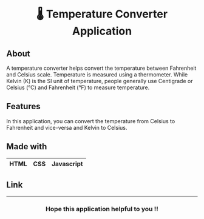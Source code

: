 <h1 align="center">🌡️ Temperature Converter Application</h1>

## About
A temperature converter helps convert the temperature between Fahrenheit and Celsius scale. Temperature is measured using a thermometer. While Kelvin (K) is the SI unit of 
temperature, people generally use Centigrade or Celsius (°C) and Fahrenheit (°F) to measure temperature.

## Features
In this application, you can convert the temperature from Celsius to Fahrenheit and vice-versa and Kelvin to Celsius.

## Made with
|HTML|CSS|Javascript|
|---|---|---|

## Link

---
<h3 align="center">Hope this application helpful to you !!</h3>
